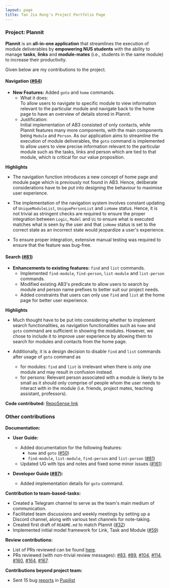 ```yaml
---
layout: page
title: Tan Jia Rong's Project Portfolio Page
---
```


### Project: Plannit

**Plannit** is an **all-in-one application** that streamlines the execution of module
deliverables by **empowering NUS students** with the ability to manage **tasks**, **links** and
**module-mates** (i.e., students in the same module) to increase their productivity.

Given below are my contributions to the project.

#### Navigation ([#64](https://github.com/AY2223S1-CS2103T-T10-1/tp/pull/64))

* **New Features:** Added `goto` and `home` commands.
  * What it does: <br>
    To allow users to navigate to specific module to view information relevant to the particular module and
    navigate back to the home page to have an overview of details stored in Plannit.
  * Justification: <br>
    Initial implementation of AB3 consisted of only contacts, while Plannit features
    many more components, with the main components being `Module` and `Person`.
    As our application aims to streamline the execution of module deliverables,
    the `goto` command is implemented to allow users to view precise information
    relevant to the particular module such as the tasks, links and person which
    are tied to that module, which is critical for our value proposition.

**Highlights** <br>
* The navigation function introduces a new concept of home page and module page which is previously not found
  in AB3. Hence, deliberate considerations have to be put into designing the behaviour to maximise user experience.

* The implementation of the navigation system involves constant updating of `UniqueModuleList`, `UniquePersonList`
  and `isHome` status. Hence, it is not trivial as stringent checks are required to ensure the proper integration
  between `Logic`, `Model` and `Ui` to ensure what is executed matches what is seen by the user and that `isHome`
  status is set to the correct state as an incorrect state would jeopardize a user's experience.

* To ensure proper integration, extensive manual testing was required to ensure that the feature was bug-free.

#### Search ([#81](https://github.com/AY2223S1-CS2103T-T10-1/tp/pull/81))

* **Enhancements to existing features:** `find` and `list` commands.
  * Implemented `find-module`, `find-person`, `list-module` and `list-person` commands.
  * Modified existing AB3's predicate to allow users to search by module and person name prefixes to better suit our project needs.
  * Added constraints that users can only use `find` and `list` at the home page for better user experience.

**Highlights** <br>
* Much thought have to be put into considering whether to implement search functionalities, as navigation
  functionalities such as `home` and `goto` command are sufficient in showing the modules.
  However, we chose to include it to improve user experience by allowing them to search for modules and contacts
  from the home page.

* Additionally, it is a design decision to disable `find` and `list` commands after usage of `goto` command as 
  * for modules: `find` and `list` is irrelevant when there is only one module and may result in confusion instead.
  * for persons: Relevant person associated with a module is likely to be small as it should only comprise of 
  people whom the user needs to interact with in the module (i.e. friends, project mates, teaching assistant, professors).

**Code contributed:** [RepoSense link](https://nus-cs2103-ay2223s1.github.io/tp-dashboard/?search=tan-jia-rong&breakdown=true)

### Other contributions
**Documentation:**

* **User Guide:**
  * Added documentation for the following features:
    * `home` and `goto` ([#50](https://github.com/AY2223S1-CS2103T-T10-1/tp/pull/50))
    * `find-module`, `list-module`, `find-person` and `list-person` ([#81](https://github.com/AY2223S1-CS2103T-T10-1/tp/pull/81))
  * Updated UG with tips and notes and fixed some minor issues ([#161](https://github.com/AY2223S1-CS2103T-T10-1/tp/pull/161))

* **Developer Guide ([#87](https://github.com/AY2223S1-CS2103T-T10-1/tp/pull/87)):**
  * Added implementation details for `goto` command.

**Contribution to team-based-tasks:**
* Created a Telegram channel to serve as the team's main medium of communication.
* Facilitated team discussions and weekly meetings by setting up a Discord channel, along with various text channels for note-taking.
* Created first draft of `README.md` to match Plannit ([#32](https://github.com/AY2223S1-CS2103T-T10-1/tp/pull/32))
* Implemented initial model framework for Link, Task and Module ([#59](https://github.com/AY2223S1-CS2103T-T10-1/tp/pull/59))

**Review contributions:**
* List of PRs reviewed can be found [here](https://github.com/AY2223S1-CS2103T-T10-1/tp/pulls?q=is%3Apr+reviewed-by%3ATan-Jia-Rong).
* PRs reviewed (with non-trivial review messages):
  [#83](https://github.com/AY2223S1-CS2103T-T10-1/tp/pull/83),
  [#89](https://github.com/AY2223S1-CS2103T-T10-1/tp/pull/89),
  [#104](https://github.com/AY2223S1-CS2103T-T10-1/tp/pull/104),
  [#114](https://github.com/AY2223S1-CS2103T-T10-1/tp/pull/114),
  [#160](https://github.com/AY2223S1-CS2103T-T10-1/tp/pull/160),
  [#164](https://github.com/AY2223S1-CS2103T-T10-1/tp/pull/164),
  [#167](https://github.com/AY2223S1-CS2103T-T10-1/tp/pull/167).

**Contributions beyond project team:**
* Sent 15 bug [reports](https://github.com/Tan-Jia-Rong/ped/issues) in
  [Pupilist](https://github.com/AY2223S1-CS2103T-W09-4/tp)
